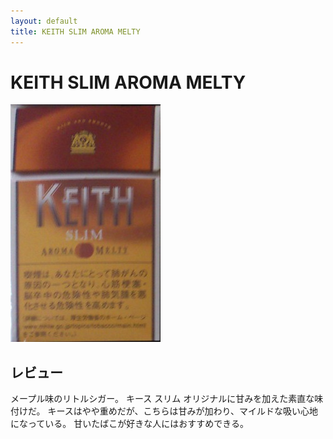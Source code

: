 ```yaml
---
layout: default
title: KEITH SLIM AROMA MELTY
---
```


# KEITH SLIM AROMA MELTY

<img src="img/keith_slim_aroma_melty.jpg">

## レビュー

メープル味のリトルシガー。
キース スリム オリジナルに甘みを加えた素直な味付けだ。
キースはやや重めだが、こちらは甘みが加わり、マイルドな吸い心地になっている。
甘いたばこが好きな人にはおすすめできる。
